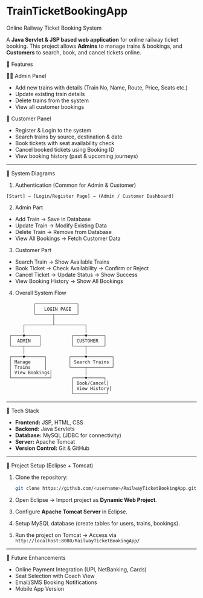 # TrainTicketBookingApp
Online Railway Ticket Booking System

A **Java Servlet & JSP based web application** for online railway ticket booking.
This project allows **Admins** to manage trains & bookings, and **Customers** to search, book, and cancel tickets online.

🔹 Features

 👨‍💼 Admin Panel

* Add new trains with details (Train No, Name, Route, Price, Seats etc.)
* Update existing train details
* Delete trains from the system
* View all customer bookings

 👤 Customer Panel

* Register & Login to the system
* Search trains by source, destination & date
* Book tickets with seat availability check
* Cancel booked tickets using Booking ID
* View booking history (past & upcoming journeys)

---

🔹 System Diagrams

 1. Authentication (Common for Admin & Customer)

```
[Start] → [Login/Register Page] → (Admin / Customer Dashboard)
```

 2. Admin Part

* Add Train → Save in Database
* Update Train → Modify Existing Data
* Delete Train → Remove from Database
* View All Bookings → Fetch Customer Data

 3. Customer Part

* Search Train → Show Available Trains
* Book Ticket → Check Availability → Confirm or Reject
* Cancel Ticket → Update Status → Show Success
* View Booking History → Show All Bookings

 4. Overall System Flow

```
          ┌───────────────┐
          │   LOGIN PAGE  │
          └──────┬────────┘
                 │
      ┌──────────┴───────────┐
      │                      │
 ┌────▼─────┐           ┌────▼──────┐
 │  ADMIN   │           │ CUSTOMER  │
 └────┬─────┘           └────┬──────┘
      │                      │
 ┌────▼───────┐        ┌─────▼─────────┐
 │ Manage     │        │ Search Trains │
 │ Trains     │        └─────┬─────────┘
 │ View Bookings│            │
 └──────────────┘       ┌────▼──────┐
                        │ Book/Cancel│
                        │ View History│
                        └────────────┘
```

---

 🔹 Tech Stack

* **Frontend:** JSP, HTML, CSS
* **Backend:** Java Servlets
* **Database:** MySQL (JDBC for connectivity)
* **Server:** Apache Tomcat
* **Version Control:** Git & GitHub

---

 🔹 Project Setup (Eclipse + Tomcat)

1. Clone the repository:

   ```bash
   git clone https://github.com/<username>/RailwayTicketBookingApp.git
   ```
2. Open Eclipse → Import project as **Dynamic Web Project**.
3. Configure **Apache Tomcat Server** in Eclipse.
4. Setup MySQL database (create tables for users, trains, bookings).
5. Run the project on Tomcat → Access via `http://localhost:8080/RailwayTicketBookingApp/`

---

 🔹 Future Enhancements

* Online Payment Integration (UPI, NetBanking, Cards)
* Seat Selection with Coach View
* Email/SMS Booking Notifications
* Mobile App Version
